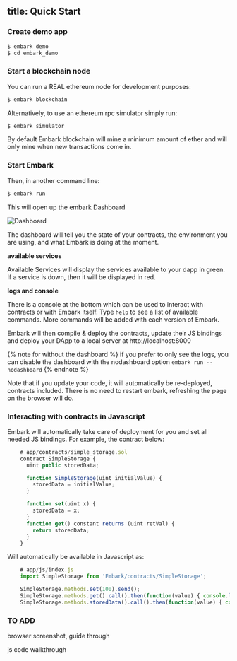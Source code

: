 title: Quick Start
---

### Create demo app

```Bash
$ embark demo
$ cd embark_demo
```

### Start a blockchain node

You can run a REAL ethereum node for development purposes:

```Bash
$ embark blockchain
```

Alternatively, to use an ethereum rpc simulator simply run:

```Bash
$ embark simulator
```

By default Embark blockchain will mine a minimum amount of ether and will only mine when new transactions come in.

### Start Embark

Then, in another command line:

```Bash
$ embark run
```

This will open up the embark Dashboard

![Dashboard](http://i.imgur.com/s4OQZpu.jpg)

The dashboard will tell you the state of your contracts, the environment you are using, and what Embark is doing at the moment.

**available services**

Available Services will display the services available to your dapp in green. If a service is down, then it will be displayed in red.

**logs and console**

There is a console at the bottom which can be used to interact with contracts or with Embark itself. Type ``help`` to see a list of available commands.  More commands will be added with each version of Embark.

Embark will then compile & deploy the contracts, update their JS bindings and deploy your DApp to a local server at http://localhost:8000

{% note for without the dashboard %}
if you prefer to only see the logs, you can disable the dashboard with the nodashboard option ``embark run --nodashboard``
{% endnote %}

Note that if you update your code, it will automatically be re-deployed, contracts included. There is no need to restart embark, refreshing the page on the browser will do.

### Interacting with contracts in Javascript

Embark will automatically take care of deployment for you and set all
needed JS bindings. For example, the contract below:

```Javascript
    # app/contracts/simple_storage.sol
    contract SimpleStorage {
      uint public storedData;

      function SimpleStorage(uint initialValue) {
        storedData = initialValue;
      }

      function set(uint x) {
        storedData = x;
      }
      function get() constant returns (uint retVal) {
        return storedData;
      }
    }
```

Will automatically be available in Javascript as:

```Javascript
    # app/js/index.js
    import SimpleStorage from 'Embark/contracts/SimpleStorage';

    SimpleStorage.methods.set(100).send();
    SimpleStorage.methods.get().call().then(function(value) { console.log(value) });
    SimpleStorage.methods.storedData().call().then(function(value) { console.log(value) });
```

### TO ADD

browser screenshot, guide through

js code walkthrough


